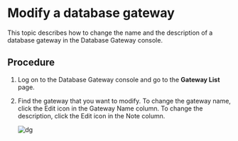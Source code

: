 # Modify a database gateway

This topic describes how to change the name and the description of a database gateway in the Database Gateway console.

## Procedure

1.  Log on to the Database Gateway console and go to the **Gateway List** page.
2.  Find the gateway that you want to modify. To change the gateway name, click the Edit icon in the Gateway Name column. To change the description, click the Edit icon in the Note column.

    ![dg](https://static-aliyun-doc.oss-accelerate.aliyuncs.com/assets/img/en-US/6616121161/p228769.png)


